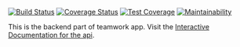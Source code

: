 [![Build Status](https://travis-ci.com/GeekSilver/teamwork-api.svg?branch=master)](https://travis-ci.com/GeekSilver/teamwork-api)
[![Coverage Status](https://coveralls.io/repos/github/GeekSilver/teamwork-api/badge.svg?branch=master)](https://coveralls.io/github/GeekSilver/teamwork-api?branch=master)
[![Test Coverage](https://api.codeclimate.com/v1/badges/7e358d1b734d88264633/test_coverage)](https://codeclimate.com/github/GeekSilver/teamwork-api/test_coverage)
[![Maintainability](https://api.codeclimate.com/v1/badges/7e358d1b734d88264633/maintainability)](https://codeclimate.com/github/GeekSilver/teamwork-api/maintainability)

This is the backend part of teamwork app.  Visit the [Interactive Documentation for the api](https://teamwork-rest-api.herokuapp.com/teamwork/v1/api-docs/).
